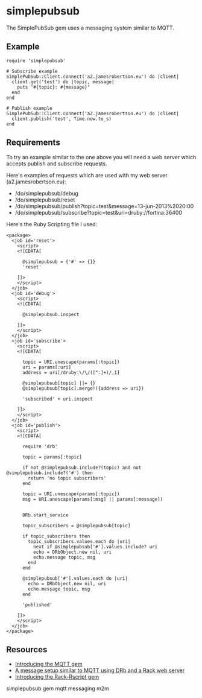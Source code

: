 # simplepubsub

The SimplePubSub gem uses a messaging system similar to MQTT.

## Example

    require 'simplepubsub'

    # Subscribe example
    SimplePubSub::Client.connect('a2.jamesrobertson.eu') do |client|
      client.get('test') do |topic, message|
        puts "#{topic}: #{message}"
      end 
    end

    # Publish example
    SimplePubSub::Client.connect('a2.jamesrobertson.eu') do |client|
      client.publish('test', Time.now.to_s)
    end

## Requirements

To try an example similar to the one above you will need a web server which accepts publish and subscribe requests.

Here's examples of requests which are used with my web server (a2.jamesrobertson.eu):

* /do/simplepubsub/debug
* /do/simplepubsub/reset
* /do/simplepubsub/publish?topic=test&message=13-jun-2013%2020:00
* /do/simplepubsub/subscribe?topic=test&uri=druby://fortina:36400

Here's the Ruby Scripting file I used:

    <package>
      <job id='reset'>
        <script>
        <![CDATA[

          @simplepubsub = {'#' => {}}
          'reset'

        ]]>
        </script>
      </job>   
      <job id='debug'>
        <script>
        <![CDATA[

          @simplepubsub.inspect

        ]]>
        </script>
      </job>     
      <job id='subscribe'>
        <script>
        <![CDATA[

          topic = URI.unescape(params[:topic])
          uri = params[:uri]
          address = uri[/druby:\/\/([^:]+)/,1]
                
          @simplepubsub[topic] ||= {}
          @simplepubsub[topic].merge!({address => uri})
          
          'subscribed' + uri.inspect

        ]]>
        </script>
      </job>  
      <job id='publish'>
        <script>
        <![CDATA[ 

          require 'drb'    
          
          topic = params[:topic]

          if not @simplepubsub.include?(topic) and not @simplepubsub.include?('#') then
            return 'no topic subscribers' 
          end

          topic = URI.unescape(params[:topic])
          msg = URI.unescape(params[:msg] || params[:message])
          

          DRb.start_service

          topic_subscribers = @simplepubsub[topic]
          
          if topic_subscribers then
            topic_subscribers.values.each do |uri|
              next if @simplepubsub['#'].values.include? uri              
              echo = DRbObject.new nil, uri
              echo.message topic, msg
            end
          end            

          @simplepubsub['#'].values.each do |uri|
            echo = DRbObject.new nil, uri
            echo.message topic, msg
          end

          'published'
          
        ]]>
        </script>
      </job>
    </package>

## Resources

* [Introducing the MQTT gem](http://www.jamesrobertson.eu/snippets/2013/mar/08/introducing-the-mqtt-gem.html)
* [A message setup similar to MQTT using DRb and a Rack web server](http://www.jamesrobertson.eu/svg/2013/jun/11/mqtt-replacement-a-simple-m2m-message-system-similar-to-mqtt-using.svg)
* [Introducing the Rack-Rscript gem](http://www.jamesrobertson.eu/snippets/2012/02/26/1711hrs.html)

simplepubsub gem mqtt messaging m2m

